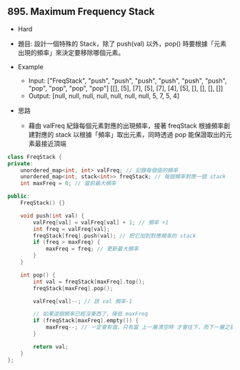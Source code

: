 ## 895. Maximum Frequency Stack

- Hard
- 題目: 設計一個特殊的 Stack，除了 push(val) 以外，pop() 時要根據「元素出現的頻率」來決定要移除哪個元素。

- Example
    - Input: ["FreqStack", "push", "push", "push", "push", "push", "push", "pop", "pop", "pop", "pop"] [[], [5], [7], [5], [7], [4], [5], [], [], [], []]
    - Output: [null, null, null, null, null, null, null, 5, 7, 5, 4]

- 思路
    - 藉由 valFreq 紀錄每個元素對應的出現頻率，接著 freqStack 根據頻率創建對應的 stack 以根據「頻率」取出元素，同時透過 pop 能保證取出的元素最接近頂端

```cpp
class FreqStack {
private:
    unordered_map<int, int> valFreq; // 記錄每個值的頻率
    unordered_map<int, stack<int>> freqStack; // 每個頻率對應一個 stack
    int maxFreq = 0; // 當前最大頻率

public:
    FreqStack() {}

    void push(int val) {
        valFreq[val] = valFreq[val] + 1; // 頻率 +1
        int freq = valFreq[val];
        freqStack[freq].push(val); // 把它加到對應頻率的 stack
        if (freq > maxFreq) {
            maxFreq = freq; // 更新最大頻率
        }
    }

    int pop() {
        int val = freqStack[maxFreq].top();
        freqStack[maxFreq].pop();

        valFreq[val]--; // 該 val 頻率-1

        // 如果這個頻率已經沒東西了，降低 maxFreq
        if (freqStack[maxFreq].empty()) {
            maxFreq--; // 一定會有值，只有當 上一層清空時 才會往下，而下一層之前是確實存在過元素的
        }

        return val;
    }
};
```

